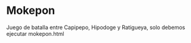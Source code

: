 # Mokepon

Juego de batalla entre Capipepo, Hipodoge y Ratigueya, solo debemos ejecutar mokepon.html